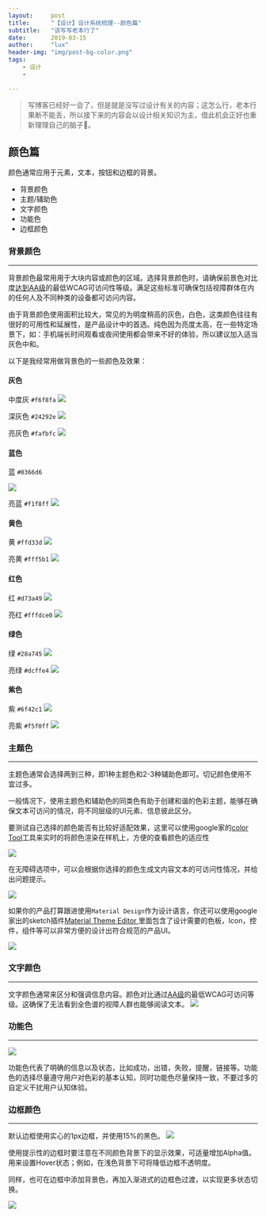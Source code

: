 ```yaml
---
layout:     post
title:      "【设计】设计系统梳理--颜色篇"
subtitle:   "该写写老本行了"
date:       2019-03-15
author:     "lux"
header-img: "img/post-bg-color.png"
tags:
    - 设计
    - 

---
```


> 写博客已经好一会了，但是就是没写过设计有关的内容；这怎么行，老本行果断不能丢，所以接下来的内容会以设计相关知识为主，借此机会正好也重新理理自己的脑子🧠。


## 颜色篇

颜色通常应用于元素，文本，按钮和边框的背景。
* 背景颜色
* 主题/辅助色
* 文字颜色
* 功能色
* 边框颜色

### 背景颜色
---
背景颜色最常用用于大块内容或颜色的区域。选择背景颜色时，请确保前景色对比度[达到AA级](https://www.w3.org/TR/UNDERSTANDING-WCAG20/visual-audio-contrast-contrast.html)的最低WCAG可访问性等级。满足这些标准可确保包括视障群体在内的任何人及不同种类的设备都可访问内容。

由于背景颜色使用面积比较大，常见的为明度稍高的灰色，白色，这类颜色往往有很好的可用性和延展性，是产品设计中的首选。纯色因为亮度太高，在一些特定场景下，如：手机端长时间观看或夜间使用都会带来不好的体验，所以建议加入适当灰色中和。

以下是我经常用做背景色的一些颜色及效果：

#### 灰色
中度灰 ```#f6f8fa```
![](https://ws1.sinaimg.cn/large/e66b0ffcly1g13a6x0srsj208w03w3y9.jpg)

深灰色 ```#24292e```
![](https://ws1.sinaimg.cn/large/e66b0ffcly1g13a770tsqj208w03w3y9.jpg)

亮灰色 ```#fafbfc```
![](https://ws1.sinaimg.cn/large/e66b0ffcly1g13a6xctpej208w03w3y9.jpg)

#### 蓝色
蓝 ```#0366d6```  

![](https://ws1.sinaimg.cn/large/e66b0ffcly1g13a779wl5j208w03w3y9.jpg) 

亮蓝 ```#f1f8ff```
![](https://ws1.sinaimg.cn/large/e66b0ffcly1g13a776925j208w03w3y9.jpg)



#### 黄色
黄 ```#ffd33d```
![](https://ws1.sinaimg.cn/large/e66b0ffcly1g13a73fojej208w03w3y9.jpg)

亮黄 ```#fff5b1```
![](https://ws1.sinaimg.cn/large/e66b0ffcly1g13a73c2hvj208w03w3y9.jpg)

#### 红色
红 ```#d73a49```
![](https://ws1.sinaimg.cn/large/e66b0ffcly1g13a6x7p86j208w03w3y9.jpg)

亮红 ```#fffdce0```
![](https://ws1.sinaimg.cn/large/e66b0ffcly1g13a6x4gxrj208w03w3y9.jpg)

#### 绿色
绿 ```#28a745```
![](https://ws1.sinaimg.cn/large/e66b0ffcly1g13a72yraij208w03w3y9.jpg)

亮绿 ```#dcffe4```
![](https://ws1.sinaimg.cn/large/e66b0ffcly1g13a6xgnx4j208w03w3y9.jpg)

#### 紫色
紫 ```#6f42c1```
![](https://ws1.sinaimg.cn/large/e66b0ffcly1g13a7376w8j208w03w3y9.jpg)

亮紫 ```#f5f0ff```
![](https://ws1.sinaimg.cn/large/e66b0ffcly1g13a732u86j208w03w3y9.jpg)


### 主题色
---
主题色通常会选择两到三种，即1种主题色和2-3种辅助色即可。切记颜色使用不宜过多。

一般情况下，使用主题色和辅助色的同类色有助于创建和谐的色彩主题，能够在确保文本可访问的情况，将不同层级的UI元素、信息彼此区分。

要测试自己选择的颜色能否有比较好适配效果，这里可以使用google家的[color Tool](https://material.io/tools/color/#!/?view.left=0&view.right=0&primary.color=C62828)工具来实时的将颜色渲染在样机上，方便的查看颜色的适应性

![](https://ws1.sinaimg.cn/large/e66b0ffcly1g1871ip67wj20zr0l7kbe.jpg)

在无障碍选项中，可以会根据你选择的颜色生成文内容文本的可访问性情况，并给出问题提示。

![](https://ws1.sinaimg.cn/large/e66b0ffcly1g1873bwve0j20zr0l7wyq.jpg)

如果你的产品打算跟进使用```Material Design```作为设计语言，你还可以使用google家出的sketch插件[Material Theme Editor ](https://material.io/tools/theme-editor/)里面包含了设计需要的色板，Icon，控件，组件等可以非常方便的设计出符合规范的产品UI。

![](https://ws1.sinaimg.cn/large/e66b0ffcly1g187g4argtg211j0ganpf.gif)


### 文字颜色
---
文字颜色通常来区分和强调信息内容。颜色对比通过[AA级](https://www.w3.org/TR/UNDERSTANDING-WCAG20/visual-audio-contrast-contrast.html)的最低WCAG可访问等级。这确保了无法看到全色谱的视障人群也能够阅读文本。
![](https://ws1.sinaimg.cn/large/e66b0ffcly1g13cjg4atcj21cr0wdn26.jpg)


### 功能色
---
![](https://ws1.sinaimg.cn/large/e66b0ffcly1g13k5v67dpj20nu0eg3yy.jpg)

功能色代表了明确的信息以及状态，比如成功，出错，失败，提醒，链接等。功能色的选择尽量遵守用户对色彩的基本认知，同时功能色尽量保持一致，不要过多的自定义干扰用户认知体验。

### 边框颜色
---
默认边框使用实心的1px边框，并使用15%的黑色。
![](https://ws1.sinaimg.cn/large/e66b0ffcly1g13lg06oo6j20nu0egdg4.jpg)


使用提示性的边框时要注意在不同颜色背景下的显示效果，可适量增加Alpha值。用来设置Hover状态；例如，在浅色背景下可将降低边框不透明度。

同样，也可在边框中添加背景色，再加入渐进式的边框色过渡，以实现更多状态切换。

![](https://ws1.sinaimg.cn/large/e66b0ffcly1g13mczg0xnj20nu0egjro.jpg)

